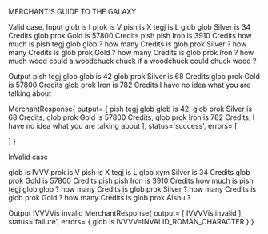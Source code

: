 MERCHANT'S GUIDE TO THE GALAXY



Valid case.
Input
glob is I
prok is V
pish is X
tegj is L
glob glob Silver is 34 Credits
glob prok Gold is 57800 Credits
pish pish Iron is 3910 Credits
how much is pish tegj glob glob ?
how many Credits is glob prok Silver ?
how many Credits is glob prok Gold ?
how many Credits is glob prok Iron ?
how much wood could a woodchuck chuck if a woodchuck could chuck wood ?

Output
pish tegj glob glob is 42
glob prok Silver is 68 Credits
glob prok Gold is 57800 Credits
glob prok Iron is 782 Credits
I have no idea what you are talking about

MerchantResponse{
   output=   [
      pish tegj glob glob is 42,
      glob prok Silver is 68 Credits,
      glob prok Gold is 57800 Credits,
      glob prok Iron is 782 Credits,
      I have no idea what you are talking about
   ],
   status='success',
   errors=   [

   ]
}

InValid case


glob is IVVV
prok is V
pish is X
tegj is L
glob xym Silver is 34 Credits
glob prok Gold is 57800 Credits
pish pish Iron is 3910 Credits
how much is pish tegj glob glob ?
how many Credits is glob prok Silver ?
how many Credits is glob prok Gold ?
how many Credits is glob prok Aishu ?

Output
IVVVVis invalid
MerchantResponse{
   output=   [
      IVVVVis invalid
   ],
   status='failure',
   errors=   {
      glob is IVVVV=INVALID_ROMAN_CHARACTER
   }
}